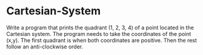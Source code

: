 # Cartesian-System
Write a program that prints the quadrant (1, 2, 3, 4) of a point located in the Cartesian system.  The program needs to take the coordinates of the point (x,y). The first quadrant is when both coordinates are positive. Then the rest follow an anti-clockwise order.
